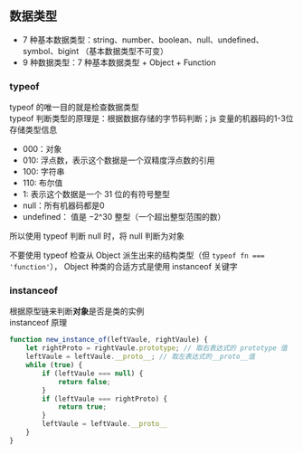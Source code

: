 ## 数据类型
- 7 种基本数据类型：string、number、boolean、null、undefined、symbol、bigint （基本数据类型不可变）
- 9 种数据类型：7 种基本数据类型 + Object + Function

### typeof
typeof 的唯一目的就是检查数据类型  
typeof 判断类型的原理是：根据数据存储的字节码判断；js 变量的机器码的1-3位存储类型信息  
- 000：对象
- 010: 浮点数，表示这个数据是一个双精度浮点数的引用
- 100: 字符串
- 110: 布尔值
- 1: 表示这个数据是一个 31 位的有符号整型
- null：所有机器码都是0
- undefined： 值是 −2^30 整型（一个超出整型范围的数）

所以使用 typeof 判断 null 时，将 null 判断为对象  

不要使用 typeof 检查从 Object 派生出来的结构类型（但 `typeof fn === 'function'`）， Object 种类的合适方式是使用 instanceof 关键字


### instanceof
根据原型链来判断**对象**是否是类的实例  
instanceof 原理
```javascript
function new_instance_of(leftVaule, rightVaule) { 
    let rightProto = rightVaule.prototype; // 取右表达式的 prototype 值
    leftVaule = leftVaule.__proto__; // 取左表达式的__proto__值
    while (true) {
    	if (leftVaule === null) {
            return false;	
        }
        if (leftVaule === rightProto) {
            return true;	
        } 
        leftVaule = leftVaule.__proto__ 
    }
}
```
